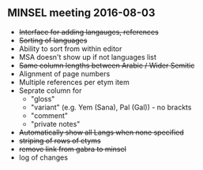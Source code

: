 MINSEL meeting 2016-08-03
-------------------------

- ~~Interface for adding langauges, references~~
- ~~Sorting of languages~~
- Ability to sort from within editor
- MSA doesn't show up if not languages list
- ~~Same column lengths between Arabic / Wider Semitic~~
- Alignment of page numbers
- Multiple references per etym item
- Seprate column for
  - "gloss"
  - "variant" (e.g. Yem (Sana), Pal (Gal)) - no brackts
  - "comment"
  - "private notes"
- ~~Automatically show all Langs when none specified~~
- ~~striping of rows of etyms~~
- ~~remove link from gabra to minsel~~
- log of changes
